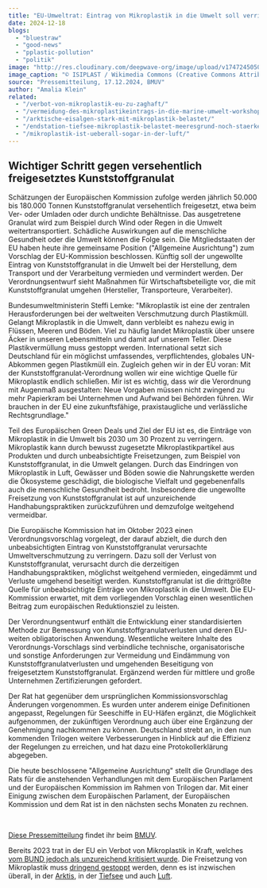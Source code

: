 ```yaml
---
title: "EU-Umweltrat: Eintrag von Mikroplastik in die Umwelt soll verringert werden"
date: 2024-12-18
blogs: 
  - "bluestraw"
  - "good-news"
  - "pplastic-pollution"
  - "politik"
image: "http://res.cloudinary.com/deepwave-org/image/upload/v1747245050/deepwave.org/wikimedia_commons_kunststoffgranulat_mikroplastik_blau-scaled.jpg"
image_caption: "© ISIPLAST / Wikimedia Commons (Creative Commons Attribution-Share Alike 4.0 International license)"
source: "Pressemitteilung, 17.12.2024, BMUV"
author: "Amalia Klein"
related: 
  - "/verbot-von-mikroplastik-eu-zu-zaghaft/"
  - "/vermeidung-des-mikroplastikeintrags-in-die-marine-umwelt-workshop/"
  - "/arktische-eisalgen-stark-mit-mikroplastik-belastet/"
  - "/endstation-tiefsee-mikroplastik-belastet-meeresgrund-noch-staerker-als-angenommen/"
  - "/mikroplastik-ist-ueberall-sogar-in-der-luft/"
---
```


## Wichtiger Schritt gegen versehentlich freigesetztes Kunststoffgranulat

Schätzungen der Europäischen Kommission zufolge werden jährlich 50.000 bis 180.000 Tonnen Kunststoffgranulat versehentlich freigesetzt, etwa beim Ver- oder Umladen oder durch undichte Behältnisse. Das ausgetretene Granulat wird zum Beispiel durch Wind oder Regen in die Umwelt weitertransportiert. Schädliche Auswirkungen auf die menschliche Gesundheit oder die Umwelt können die Folge sein. Die Mitgliedstaaten der EU haben heute ihre gemeinsame Position ("Allgemeine Ausrichtung") zum Vorschlag der EU-Kommission beschlossen. Künftig soll der ungewollte Eintrag von Kunststoffgranulat in die Umwelt bei der Herstellung, dem Transport und der Verarbeitung vermieden und vermindert werden. Der Verordnungsentwurf sieht Maßnahmen für Wirtschaftsbeteiligte vor, die mit Kunststoffgranulat umgehen (Hersteller, Transporteure, Verarbeiter).

Bundesumweltministerin Steffi Lemke: "Mikroplastik ist eine der zentralen Herausforderungen bei der weltweiten Verschmutzung durch Plastikmüll. Gelangt Mikroplastik in die Umwelt, dann verbleibt es nahezu ewig in Flüssen, Meeren und Böden. Viel zu häufig landet Mikroplastik über unsere Äcker in unseren Lebensmitteln und damit auf unserem Teller. Diese Plastikvermüllung muss gestoppt werden. International setzt sich Deutschland für ein möglichst umfassendes, verpflichtendes, globales UN\-Abkommen gegen Plastikmüll ein. Zugleich gehen wir in der EU voran: Mit der Kunststoffgranulat-Verordnung wollen wir eine wichtige Quelle für Mikroplastik endlich schließen. Mir ist es wichtig, dass wir die Verordnung mit Augenmaß ausgestalten: Neue Vorgaben müssen nicht zwingend zu mehr Papierkram bei Unternehmen und Aufwand bei Behörden führen. Wir brauchen in der EU eine zukunftsfähige, praxistaugliche und verlässliche Rechtsgrundlage."

Teil des Europäischen Green Deals und Ziel der EU ist es, die Einträge von Mikroplastik in die Umwelt bis 2030 um 30 Prozent zu verringern. Mikroplastik kann durch bewusst zugesetzte Mikroplastikpartikel aus Produkten und durch unbeabsichtigte Freisetzungen, zum Beispiel von Kunststoffgranulat, in die Umwelt gelangen. Durch das Eindringen von Mikroplastik in Luft, Gewässer und Böden sowie die Nahrungskette werden die Ökosysteme geschädigt, die biologische Vielfalt und gegebenenfalls auch die menschliche Gesundheit bedroht. Insbesondere die ungewollte Freisetzung von Kunststoffgranulat ist auf unzureichende Handhabungspraktiken zurückzuführen und demzufolge weitgehend vermeidbar.

Die Europäische Kommission hat im Oktober 2023 einen Verordnungsvorschlag vorgelegt, der darauf abzielt, die durch den unbeabsichtigten Eintrag von Kunststoffgranulat verursachte Umweltverschmutzung zu verringern. Dazu soll der Verlust von Kunststoffgranulat, verursacht durch die derzeitigen Handhabungspraktiken, möglichst weitgehend vermieden, eingedämmt und Verluste umgehend beseitigt werden. Kunststoffgranulat ist die drittgrößte Quelle für unbeabsichtigte Einträge von Mikroplastik in die Umwelt. Die EU-Kommission erwartet, mit dem vorliegenden Vorschlag einen wesentlichen Beitrag zum europäischen Reduktionsziel zu leisten.

Der Verordnungsentwurf enthält die Entwicklung einer standardisierten Methode zur Bemessung von Kunststoffgranulatverlusten und deren EU-weiten obligatorischen Anwendung. Wesentliche weitere Inhalte des Verordnungs-Vorschlags sind verbindliche technische, organisatorische und sonstige Anforderungen zur Vermeidung und Eindämmung von Kunststoffgranulatverlusten und umgehenden Beseitigung von freigesetztem Kunststoffgranulat. Ergänzend werden für mittlere und große Unternehmen Zertifizierungen gefordert.

Der Rat hat gegenüber dem ursprünglichen Kommissionsvorschlag Änderungen vorgenommen. Es wurden unter anderem einige Definitionen angepasst, Regelungen für Seeschiffe in EU-Häfen ergänzt, die Möglichkeit aufgenommen, der zukünftigen Verordnung auch über eine Ergänzung der Genehmigung nachkommen zu können. Deutschland strebt an, in den nun kommenden Trilogen weitere Verbesserungen in Hinblick auf die Effizienz der Regelungen zu erreichen, und hat dazu eine Protokollerklärung abgegeben.

Die heute beschlossene "Allgemeine Ausrichtung" stellt die Grundlage des Rats für die anstehenden Verhandlungen mit dem Europäischen Parlament und der Europäischen Kommission im Rahmen von Trilogen dar. Mit einer Einigung zwischen dem Europäischen Parlament, der Europäischen Kommission und dem Rat ist in den nächsten sechs Monaten zu rechnen.

 

[Diese Pressemitteilung](https://www.bmuv.de/pressemitteilung/eu-umweltrat-eintrag-von-mikroplastik-in-die-umwelt-soll-verringert-werden) findet ihr beim [BMUV](https://www.bmuv.de/).

Bereits 2023 trat in der EU ein Verbot von Mikroplastik in Kraft, welches [vom BUND jedoch als unzureichend kritisiert wurde](https://www.deepwave.org/verbot-von-mikroplastik-eu-zu-zaghaft/). Die Freisetzung von Mikroplastik muss [dringend gestoppt](https://www.deepwave.org/vermeidung-des-mikroplastikeintrags-in-die-marine-umwelt-workshop/) werden, denn es ist inzwischen überall, in der [Arktis](https://www.deepwave.org/arktische-eisalgen-stark-mit-mikroplastik-belastet/), in der [Tiefsee](https://www.deepwave.org/endstation-tiefsee-mikroplastik-belastet-meeresgrund-noch-staerker-als-angenommen/) und auch [Luft](https://www.deepwave.org/mikroplastik-ist-ueberall-sogar-in-der-luft/).
